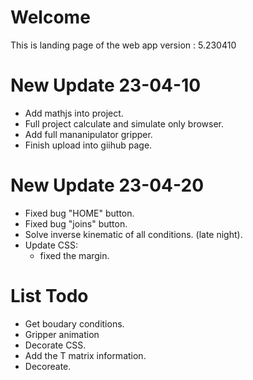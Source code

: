 # Welcome
This is landing page of the web app
version : 5.230410
# New Update 23-04-10
- Add mathjs into project.
- Full project calculate and simulate only browser.
- Add full mananipulator gripper.
- Finish upload into giihub page.

# New Update 23-04-20
- Fixed bug "HOME" button.
- Fixed bug "joins" button.
- Solve inverse kinematic of all conditions. (late night).
- Update CSS:
    - fixed the margin.
# List Todo
- Get boudary conditions.
- Gripper animation
- Decorate CSS.
- Add the T matrix information.
- Decoreate.